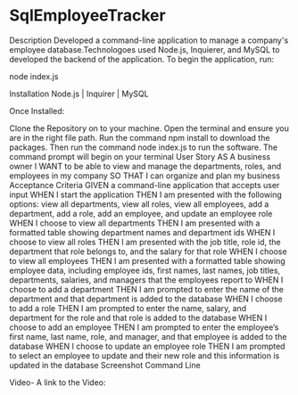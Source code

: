 # SqlEmployeeTracker

Description
Developed a command-line application to manage a company's employee database.Technologoes used Node.js, Inquierer, and MySQL to developed the backend of the application. To begin the application, run:

node index.js

Installation
Node.js | Inquirer | MySQL

Once Installed:

Clone the Repository on to your machine.
Open the terminal and ensure you are in the right file path.
Run the command npm install to download the packages.
Then run the command node index.js to run the software.
The command prompt will begin on your terminal
User Story
AS A business owner
I WANT to be able to view and manage the departments, roles, and employees in my company
SO THAT I can organize and plan my business
Acceptance Criteria
GIVEN a command-line application that accepts user input
WHEN I start the application
THEN I am presented with the following options: view all departments, view all roles, view all employees, add a department, add a role, add an employee, and update an employee role
WHEN I choose to view all departments
THEN I am presented with a formatted table showing department names and department ids
WHEN I choose to view all roles
THEN I am presented with the job title, role id, the department that role belongs to, and the salary for that role
WHEN I choose to view all employees
THEN I am presented with a formatted table showing employee data, including employee ids, first names, last names, job titles, departments, salaries, and managers that the employees report to
WHEN I choose to add a department
THEN I am prompted to enter the name of the department and that department is added to the database
WHEN I choose to add a role
THEN I am prompted to enter the name, salary, and department for the role and that role is added to the database
WHEN I choose to add an employee
THEN I am prompted to enter the employee’s first name, last name, role, and manager, and that employee is added to the database
WHEN I choose to update an employee role
THEN I am prompted to select an employee to update and their new role and this information is updated in the database
Screenshot
Command Line

Video-
A link to the Video:
